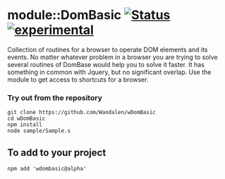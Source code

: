 
# module::DomBasic [![Status](https://github.com/Wandalen/wDomBasic/workflows/publish/badge.svg)](https://github.com/Wandalen/wDomBasic/actions?query=workflow%3Apublish) [![experimental](https://img.shields.io/badge/stability-experimental-orange.svg)](https://github.com/emersion/stability-badges#experimental)

Collection of routines for a browser to operate DOM elements and its events. No matter whatever problem in a browser you are trying to solve several routines of DomBase would help you to solve it faster. It has something in common with Jquery, but no significant overlap. Use the module to get access to shortcuts for a browser.

### Try out from the repository
```
git clone https://github.com/Wandalen/wDomBasic
cd wDomBasic
npm install
node sample/Sample.s
```

## To add to your project
```
npm add 'wdombasic@alpha'
```

















































